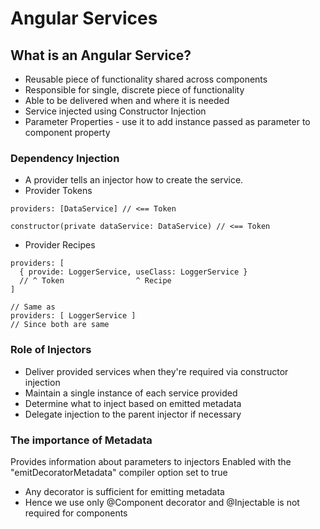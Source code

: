 # Angular Services

## What is an Angular Service?

- Reusable piece of functionality shared across components
- Responsible for single, discrete piece of functionality
- Able to be delivered when and where it is needed
- Service injected using Constructor Injection
- Parameter Properties - use it to add instance passed as parameter to component property

### Dependency Injection

- A provider tells an injector how to create the service.
- Provider Tokens

```
providers: [DataService] // <== Token

constructor(private dataService: DataService) // <== Token
```

- Provider Recipes

```
providers: [
  { provide: LoggerService, useClass: LoggerService }
  // ^ Token                ^ Recipe
]

// Same as
providers: [ LoggerService ]
// Since both are same
```

### Role of Injectors

- Deliver provided services when they're required via constructor injection
- Maintain a single instance of each service provided
- Determine what to inject based on emitted metadata
- Delegate injection to the parent injector if necessary

### The importance of Metadata

Provides information about parameters to injectors
Enabled with the "emitDecoratorMetadata" compiler option set to true

- Any decorator is sufficient for emitting metadata
- Hence we use only @Component decorator and @Injectable is not required for components
